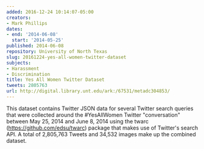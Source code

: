 ```yaml
---
added: 2016-12-24 10:14:07-05:00
creators:
- Mark Phillips
dates:
- end: '2014-06-08'
  start: '2014-05-25'
published: 2014-06-08
repository: University of North Texas
slug: 20161224-yes-all-women-twitter-dataset
subjects:
- Harassment
- Discrimination
title: Yes All Women Twitter Dataset
tweets: 2805763
url: http://digital.library.unt.edu/ark:/67531/metadc304853/
---
```


This dataset contains Twitter JSON data for several Twitter search queries that were collected around the #YesAllWomen Twitter "conversation" between May 25, 2014 and June 8, 2014 using the twarc (https://github.com/edsu/twarc) package that makes use of Twitter's search API. A total of 2,805,763 Tweets and 34,532 images make up the combined dataset.
